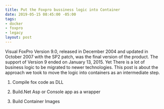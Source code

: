 ```yaml
---
title: Put the Foxpro bussiness logic into Container
date: 2019-05-15 08:45:00 -05:00
tags:
- docker
- foxpro
- legacy
layout: post
---
```


Visual FoxPro Version 9.0, released in December 2004 and updated in October 2007 with the SP2 patch, was the final version of the product.  The support of Version 9 ended on January 13, 2015. Yet There is a lot of business logic to be migrated to newer technologies. This post is about the approach we took to move the logic into containers as an intermediate step.

<!--more-->
1. Compile fox code as DLL

2. Build.Net Asp or Console app as a wrapper

3. Build Container Images